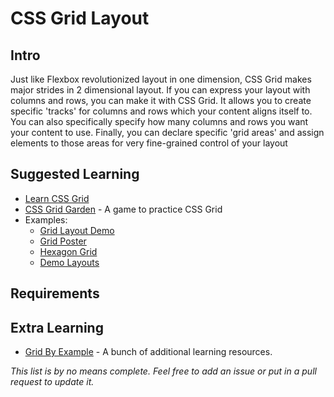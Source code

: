 # CSS Grid Layout

## Intro

Just like Flexbox revolutionized layout in one dimension, CSS Grid makes major strides in 2 dimensional layout. If you can express your layout with columns and rows, you can make it with CSS Grid. It allows you to create specific 'tracks' for columns and rows which your content aligns itself to. You can also specifically specify how many columns and rows you want your content to use. Finally, you can declare specific 'grid areas' and assign elements to those areas for very fine-grained control of your layout

## Suggested Learning

- [Learn CSS Grid](http://learncssgrid.com)
- [CSS Grid Garden](https://cssgridgarden.com) - A game to practice CSS Grid
- Examples:
  - [Grid Layout Demo](https://codepen.io/stacy/pen/rLyErg?limit=all&page=2&q=css+grid)
  - [Grid Poster](https://codepen.io/jakob-e/pen/yOapOm?q=css+grid&limit=all&type=type-pens)
  - [Hexagon Grid](https://codepen.io/Kseso/pen/xqNdmO?q=css+grid&limit=all&type=type-pens)
  - [Demo Layouts](https://webkit.org/demos/css-grid/)


## Requirements


## Extra Learning

- [Grid By Example](https://gridbyexample.com/learn/) - A bunch of additional learning resources.

*This list is by no means complete. Feel free to add an issue or put in a pull request to update it.*
